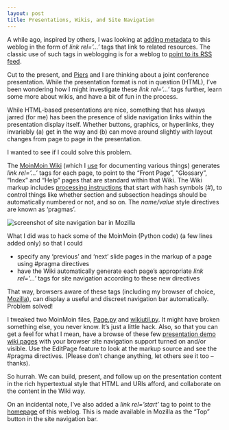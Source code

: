 ```yaml
---
layout: post
title: Presentations, Wikis, and Site Navigation
---
```



A while ago, inspired by others, I was looking at [adding metadata](/blog/posts/2002/06/02/html-link-tag-for-blogroll/) to this weblog in the form of *link rel=’…’* tags that link to related resources. The classic use of such tags in weblogging is for a weblog to [point to its <acronym title="Rich Site Summary">RSS</acronym> feed](/blog/posts/2002/06/03/changed-link-tags/).

Cut to the present, and [Piers](http://www.piersharding.com/) and I are thinking about a joint conference presentation. While the presentation format is not in question (HTML), I’ve been wondering how I might investigate these *link rel=’…’* tags further, learn some more about wikis, and have a bit of fun in the process.

While HTML-based presentations are nice, something that has always jarred (for me) has been the presence of slide navigation links within the presentation display itself. Whether buttons, graphics, or hyperlinks, they invariably (a) get in the way and (b) can move around slightly with layout changes from page to page in the presentation.

I wanted to see if I could solve this problem.

The [MoinMoin Wiki](http://twistedmatrix.com/users/jh.twistd/moin/moin.cgi/FrontPage) (which I [use](../../../testwiki) for documenting various things) generates *link rel=’…’* tags for each page, to point to the “Front Page”, “Glossary”, “Index” and “Help” pages that are standard within that Wiki. The Wiki markup includes [processing instructions](http://twistedmatrix.com/users/jh.twistd/moin/moin.cgi/HelpOnProcessingInstructions) that start with hash symbols (#), to control things like whether section and subsection headings should be automatically numbered or not, and so on. The *name/value* style directives are known as ‘pragmas’.

![screenshot  of site navigation bar in Mozilla](/~dj/2003/01/sitenav.png)

What I did was to hack some of the MoinMoin (Python code) (a few lines added only) so that I could

- specify any ‘previous’ and ‘next’ slide pages in the markup of a page using #pragma directives
- have the Wiki automatically generate each page’s appropriate *link rel=’…’* tags for site navigation according to these new directives

That way, browsers aware of these tags (including my browser of choice, [Mozilla](http://www.mozilla.org/)), can display a useful and discreet navigation bar automatically. Problem solved!

I tweaked two MoinMoin files, [Page.py](/~dj/2003/01/Page.py.txt) and [wikiutil.py](/~dj/2003/01/wikiutil.py.txt). It might have broken something else, you never know. It’s just a little hack. Also, so that you can get a feel for what I mean, have a browse of these few [presentation demo wiki pages](../../../demowiki/ThePresentation) with your browser site navigation support turned on and/or visible. Use the EditPage feature to look at the markup source and see the #pragma directives. (Please don’t change anything, let others see it too – thanks).

So hurrah. We can build, present, and follow up on the presentation content in the rich hypertextual style that HTML and URIs afford, and collaborate on the content in the Wiki way.

On an incidental note, I’ve also added a *link rel=’start’* tag to point to the [homepage](/qmacro) of this weblog. This is made available in Mozilla as the “Top” button in the site navigation bar.



